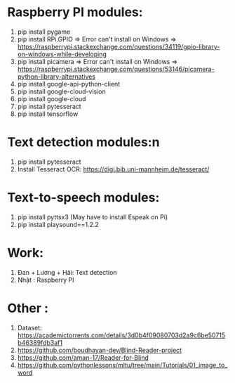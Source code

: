 # Raspberry PI modules:
1. pip install pygame
2. pip install RPi.GPIO => Error can't install on Windows => https://raspberrypi.stackexchange.com/questions/34119/gpio-library-on-windows-while-developing
3. pip install picamera => Error can't install on Windows => https://raspberrypi.stackexchange.com/questions/53146/picamera-python-library-alternatives
4. pip install google-api-python-client
5. pip install google-cloud-vision
6. pip install google-cloud
7. pip install pytesseract
8. pip install tensorflow

# Text detection modules:n
1. pip install pytesseract
2. Install Tesseract OCR: https://digi.bib.uni-mannheim.de/tesseract/

# Text-to-speech modules:
1. pip install pyttsx3 (May have to install Espeak on Pi)
2. pip install playsound==1.2.2

# Work:
1. Đan + Lương + Hải: Text detection
2. Nhật : Raspberry PI

# Other :
1. Dataset: https://academictorrents.com/details/3d0b4f09080703d2a9c6be50715b46389fdb3af1
2. https://github.com/boudhayan-dev/Blind-Reader-project 
3. https://github.com/aman-17/Reader-for-Blind
4. https://github.com/pythonlessons/mltu/tree/main/Tutorials/01_image_to_word